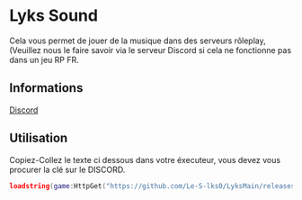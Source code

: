# Lyks Sound

Cela vous permet de jouer de la musique dans des serveurs rôleplay,(Veuillez nous le faire savoir via le serveur Discord si cela ne fonctionne pas dans un jeu RP FR.

## Informations

[Discord](https://discord.gg/lyks)

## Utilisation

Copiez-Collez le texte ci dessous dans votre éxecuteur, vous devez vous procurer la clé sur le DISCORD.

```lua
loadstring(game:HttpGet("https://github.com/Le-S-lks0/LyksMain/releases/download/v2/LyksSoundV2.lua", true))()